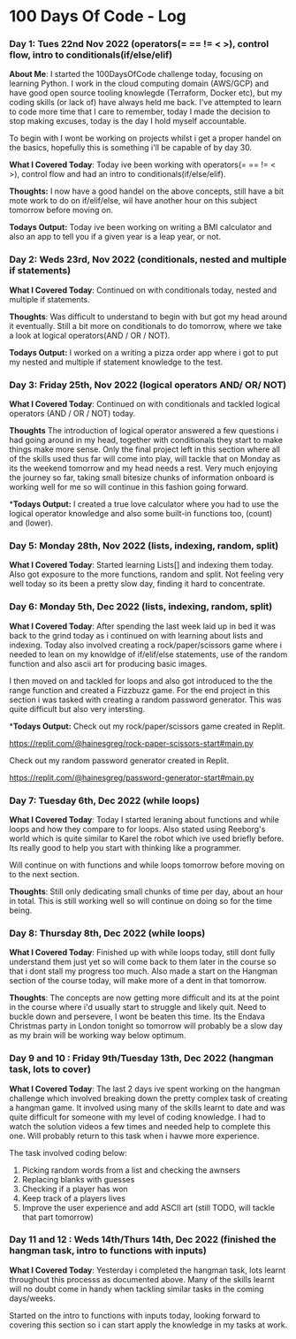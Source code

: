 # 100 Days Of Code - Log

### Day 1: Tues 22nd Nov 2022 (operators(= == != < >), control flow, intro to conditionals(if/else/elif)

**About Me**: I started the 100DaysOfCode challenge today, focusing on learning Python. I work in the cloud computing domain (AWS/GCP) and have good open source tooling knowlegde (Terraform, Docker etc), but my coding skills (or lack of) have always held me back. I've attempted to learn to code more time that I care to remember, today I made the decision to stop making excuses, today is the day I hold myself accountable. 

To begin with I wont be working on projects whilst i get a proper handel on the basics, hopefully this is something i'll be capable of by day 30.

**What I Covered Today**: Today ive been working with operators(= == != < >), control flow and had an intro to conditionals(if/else/elif).

**Thoughts:** I now have a good handel on the above concepts, still have a bit mote work to do on if/elif/else, wil have another hour on this subject tomorrow before moving on.

**Todays Output:** Today ive been working on writing a BMI calculator and also an app to tell you if a given year is a leap year, or not.


### Day 2: Weds 23rd, Nov 2022 (conditionals, nested and multiple if statements)

**What I Covered Today**: Continued on with conditionals today, nested and multiple if statements.

**Thoughts**: Was difficult to understand to begin with but got my head around it eventually. Still a bit more on conditionals to do tomorrow, where we take a look at logical operators(AND / OR / NOT). 

**Todays Output:** I worked on a writing a pizza order app where i got to put my nested and multiple if statement knowledge to the test.


### Day 3: Friday 25th, Nov 2022 (logical operators AND/ OR/ NOT)

**What I Covered Today**: Continued on with conditionals and tackled logical operators (AND / OR / NOT) today.

**Thoughts** The introduction of logical operator answered a few questions i had going around in my head, together with conditionals they start to make things make more sense. Only the final project left in this section where all of the skills used thus far will come into play, will tackle that on Monday as its the weekend tomorrow and my head needs a rest. Very much enjoying the journey so far, taking small bitesize chunks of information onboard is working well for me so will continue in this fashion going forward. 

***Todays Output:** I created a true love calculator where you had to use the logical operator knowledge and also some built-in functions too, (count) and (lower).

### Day 5: Monday 28th, Nov 2022 (lists, indexing, random, split)

**What I Covered Today**: Started learning Lists[] and indexing them today. Also got exposure to the more functions, random and split. Not feeling very well today so its been a pretty slow day, finding it hard to concentrate.

### Day 6: Monday 5th, Dec 2022 (lists, indexing, random, split)

**What I Covered Today**: After spending the last week laid up in bed it was back to the grind today as i continued on with learning about lists and indexing. Today also involved creating a rock/paper/scissors game where i needed to lean on my knowldge of if/elif/else statements, use of the random function and also ascii art for producing basic images. 

I then moved on and tackled for loops and also got introduced to the the range function and created a Fizzbuzz game. For the end project in this section i was tasked with creating a random password generator. This was quite difficult but also very intersting. 

***Todays Output:** 
Check out my rock/paper/scissors game created in Replit.

https://replit.com/@hainesgreg/rock-paper-scissors-start#main.py

Check out my random password generator created in Replit.

https://replit.com/@hainesgreg/password-generator-start#main.py

### Day 7: Tuesday 6th, Dec 2022 (while loops)

**What I Covered Today**: Today I started leraning about functions and while loops and how they compare to for loops. Also stated using Reeborg's world which is quite similar to Karel the robot which ive used briefly before. Its really good to help you start with thinking like a programmer.

Will continue on with functions and while loops tomorrow before moving on to the next section.  

**Thoughts**: Still only dedicating small chunks of time per day, about an hour in total. This is still working well so will continue on doing so for the time being. 

### Day 8: Thursday 8th, Dec 2022 (while loops)

**What I Covered Today**: Finished up with while loops today, still dont fully understand them just yet so will come back to them later in the course so that i dont stall my progress too much. Also made a start on the Hangman section of the course today, will make more of a dent in that tomorrow. 

**Thoughts**: The concepts are now getting more difficult and its at the point in the course where i'd usually start to struggle and likely quit. Need to buckle down and persevere, I wont be beaten this time. Its the Endava Christmas party in London tonight so tomorrow will probably be a slow day as my brain will be working way below optimum.


### Day 9 and 10 : Friday 9th/Tuesday 13th, Dec 2022 (hangman task, lots to cover)

**What I Covered Today**: The last 2 days ive spent working on the hangman challenge which involved breaking down the pretty complex task of creating a hangman game. It involved using many of the skills learnt to date and was quite difficult for someone with my level of coding knowledge. I had to watch the solution videos a few times and needed help to complete this one. Will probably return to this task when i havwe more experience.

The task involved coding below:
1) Picking random words from a list and checking the awnsers
2) Replacing blanks with guesses
3) Checking if a player has won
4) Keep track of a players lives
5) Improve the user experience and add ASCII art (still TODO, will tackle that part tomorrow)

### Day 11 and 12 : Weds 14th/Thurs 14th, Dec 2022 (finished the hangman task, intro to functions with inputs)

**What I Covered Today**: Yesterday i completed the hangman task, lots learnt throughout this processs as documented above. Many of the skills learnt will no doubt come in handy when tackling similar tasks in the coming days/weeks.

Started on the intro to functions with inputs today, looking forward to covering this section so i can start apply the knowledge in my tasks at work.

